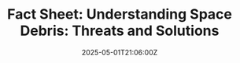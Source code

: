 ---
title: 'Fact Sheet: Understanding Space Debris: Threats and Solutions'
linkTitle: 'Fact Sheet: Understanding Space Debris: Threats and Solutions'
date: '2025-05-01T21:06:00Z'
weight: 1
description: Space debris, including defunct satellites and fragments, poses significant
  risks to operational missions and the ISS. Tracking and removal technologies are
  crucial to mitigate collision risks and environmental impacts, as the amount of
  debris is expected to grow exponentially without intervention. Immediate global
  action is needed to ensure a sustainable space environment.
draft: false
ref: fact-sheet-understanding-space-debris-threats-and-solutions
---